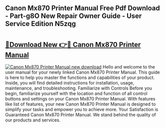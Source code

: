 ## Canon Mx870 Printer Manual Free Pdf Download - Part-g8O New Repair Owner Guide - User Service Edition N5zqg

# <h2><a href="http://bc30906.oget.top/?id=Canon+Mx870+Printer+Manual">🔗Download New 👉🔴 Canon Mx870 Printer Manual</a></h2>

[![Canon Mx870 Printer Manual new download](https://i.imgur.com/5g1atiW.png)](http://bc30906.oget.top/?id=Canon+Mx870+Printer+Manual)
Hello and welcome to the user manual for your newly linked Canon Mx870 Printer Manual. This guide is here to help you master the functions and capabilities of your product. Inside, you will find detailed instructions for installation, usage, maintenance, and troubleshooting. Familiarize with Controls Before you begin, familiarize yourself with the location and function of all control buttons and settings on your Canon Mx870 Printer Manual. With features like list of features, your new Canon Mx870 Printer Manual is designed to simplify your tasks and empower you to achieve more. Your Satisfaction is Guaranteed Canon Mx870 Printer Manual. We stand behind the quality of our products and services.
